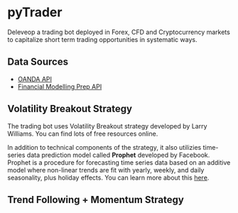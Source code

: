 # pyTrader

Deleveop a trading bot deployed in Forex, CFD and Cryptocurrency markets to capitalize short term trading opportunities in systematic ways.
## Data Sources

- [OANDA API](https://developer.oanda.com/)
- [Financial Modelling Prep API](https://financialmodelingprep.com/developer/docs/)

## Volatility Breakout Strategy

The trading bot uses Volatility Breakout strategy developed by Larry Williams. You can find lots of free resources online. 

In addition to technical components of the strategy, it also utilizies time-series data prediction model called **Prophet** developed by Facebook. Prophet is a procedure for forecasting time series data based on an additive model where non-linear trends are fit with yearly, weekly, and daily seasonality, plus holiday effects. You can learn more about this [here](https://facebook.github.io/prophet/).

## Trend Following + Momentum Strategy



<!-- ## Turtle Trend Following Strategy (Depreciated)

Long term trend following strategy with wide stop and target. **A breakout signal of previous highs or lows is considered as the beginning of new trend.** Stops are determined by Average True Range of previous days. By original turtle trading, system 1 uses shorter periods to catch short trend and system 2 uses longer periods to catch long term trend. You can learn more about turtle trading [here](https://bigpicture.typepad.com/comments/files/turtlerules.pdf).

In this repo, only system 2 will be implemented.

#### Trading Logics

- **Entry**: Breakout Long @ previous 55 days high or Breakout Short @ previous 55 days low
- **Stop Loss**: 2 x ATR
- **Take Profit (Modified)**: either 2 x ATR or 20 days low for long and 20 days high for short (whichever is close to current price)

## Against Turtle Reversal Strategy (Depreciated)

It's known that original turtle trading system has about 30% of breakout success rate at key highs and lows. Then, about 70% of the time, markets fail to break out pre-determined key levels. Based on this statistical edge, We can create a simple reversal strategy which bets against original turtles to capitalize 70% of false breakouts. The reversal strategy takes long at previous key lows and takes short at previous key highs, expecting the markets to reverse. This strategy is known as 'Turtle Soup' by Linda Bradford-Raschke, and you can learn more about this strategy and many more short term trading strategies [here](https://www.amazon.ca/Street-Smarts-Probability-Trading-Strategies/dp/0965046109).

#### Trading Logics

- **Entry**: Long @ previous X days low or Short @ previous X days high
- **Stop Loss**: Trailing stop to limit the downside risk
- **Take Profit (Modified)**: Until the initial trailing stop is hit. -->
